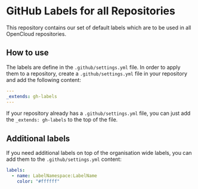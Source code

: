 # GitHub Labels for all Repositories

This repository contains our set of default labels which are to be used in all OpenCloud repositories.

## How to use

The labels are define in the `.github/settings.yml` file. In order to apply them to a repository, create a 
`.github/settings.yml` file in your repository and add the following content:

```yaml
---
_extends: gh-labels
---
```

If your repository already has a `.github/settings.yml` file, you can just add the `_extends: gh-labels` to the
top of the file.

## Additional labels

If you need additional labels on top of the organisation wide labels, you can add them to the `.github/settings.yml` content:

```yaml
labels:
  - name: LabelNamespace:LabelName
    color: "#ffffff"
```